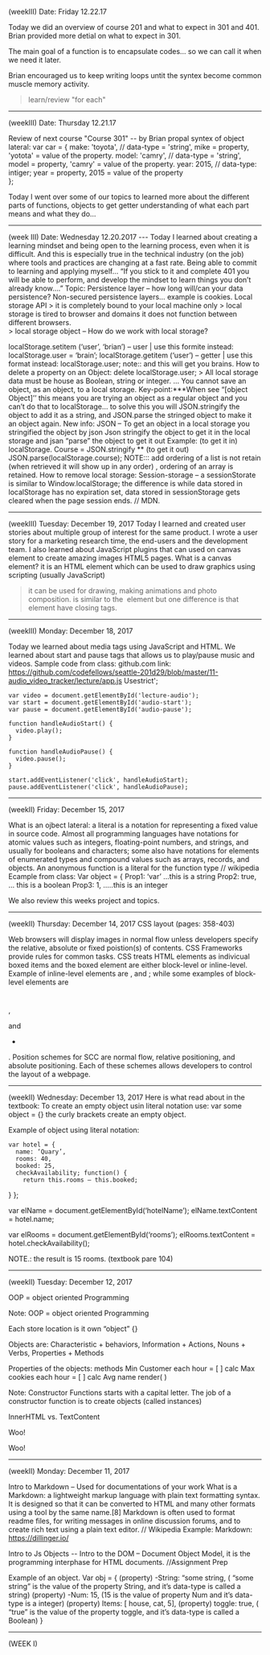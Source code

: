 (weekIII) Date: Friday 12.22.17

Today we did an overview of course 201 and what to expect in 301 and 401.
Brian provided more detial on what to expect in 301.

The main goal of a function is to encapsulate codes… so we can call it when we need it later.

Brian encouraged us to keep writing loops untit the syntex become common muscle memory activity. 
 > learn/review "for each"

****************************************************************************************************************************
(weekIII) Date: Thursday 12.21.17

Review of next course "Course 301" -- by Brian
propal syntex of object lateral:
    var car = { 
make: 'toyota', // data-type = 'string', mike = property, 'yotota' = value of the property.
model: 'camry', // data-type = 'string', model = property, 'camry' = value of the property.
year: 2015, // data-type: intiger; year = property, 2015 = value of the property  
};

Today I went over some of our topics to learned more about the different parts of functions, objects to get getter understanding of what each part means and what they do...

****************************************************************************************************************************
(week III) Date: Wednesday 12.20.2017 --- 
Today I learned about creating a learning mindset and being open to the learning process, even when it is difficult. And this is especially true in the technical industry (on the job) where tools and practices are changing at a fast rate. Being able to commit to learning and applying myself… “If you stick to it and complete 401 you will be able to perform, and develop the mindset to learn things you don’t already know….” 
Topic: Persistence layer – how long will/can your data persistence? 
	Non-secured persistence layers… example is cookies. 
Local storage API 
	> it is completely bound to your local machine only 
	> local storage is tired to browser and domains it does not function between different browsers.  
	> local storage object –
How do we work with local storage?
	
localStorage.setitem (‘user’, ‘brian’) – user | use this formite instead: localStorage.user = ‘brain’;
localStorage.getitem (‘user’) – getter |  use this format instead: localStorage.user; note:: and this will get you brains.
How to delete a property on an Object:
	delete localStorage.user; 
	> All local storage data must be house as Boolean, string or integer. … You cannot save an object, as an object, to a local storage.
Key-point:***When see “[object Object]’’ this means you are trying an object as a regular object and you can’t do that to localStorage… to solve this you will JSON.stringify the object to add it as a string, and JSON.parse the stringed object to make it an object again. 
New info: JSON –
To get an object in a local storage you stringified the object by json
	Json stringify the object to get it in the local storage and jsan “parse” the object to get it out 
	Example: (to get it in)  localStorage. Course = JSON.stringify **
		(to get it out) JSON.parse(localStorage.course);
NOTE::: add ordering of a list is not retain (when retrieved it will show up in any order) , ordering of an array is retained. 
How to remove local storage: 
Session-storage – a sessionStorate is similar to Window.localStorage; the difference is while data stored in localStorage has no expiration set, data stored in sessionStorage gets cleared when the page session ends. // MDN.

****************************************************************************************************************************
(weekIII) Tuesday: December 19, 2017
Today I learned and created user stories about multiple group of interest for the same product. I wrote a user story for a marketing research time, the end-users and the development team. 
I also learned about JavaScript plugins that can used on canvas element to create amazing images HTML5 pages.
What is a canvas element? 
 it is an HTML element which can be used to draw graphics using scripting (usually JavaScript)
> it can be used for drawing, making animations and photo composition.
> <canvas> is similar to the <img> element but one difference is that <canvas> element have closing </canvas> tags.

****************************************************************************************************************************
(weekIII) Monday:  December 18, 2017

Today we learned about media tags using JavaScript and HTML. We learned about start and pause tags that allows us to play/pause music and videos. 
Sample code from class: github.com link: https://github.com/codefellows/seattle-201d29/blob/master/11-audio_video_tracker/lecture/app.js
Usestrict';
	
	var video = document.getElementById('lecture-audio');
	var start = document.getElementById('audio-start');
	var pause = document.getElementById('audio-pause');
	
	function handleAudioStart() {
	  video.play();
	}
	
	function handleAudioPause() {
	  video.pause();
	}
	
	start.addEventListener('click', handleAudioStart);
	pause.addEventListener('click', handleAudioPause);

****************************************************************************************************************************
(weekII) Friday: December 15, 2017 

What is an ojbect lateral:
a literal is a notation for representing a fixed value in source code. Almost all programming languages have notations for atomic values such as integers, floating-point numbers, and strings, and usually for booleans and characters; some also have notations for elements of enumerated types and compound values such as arrays, records, and objects. An anonymous function is a literal for the function type // wikipedia
Ecample from class: 
Var object = { 
	Prop1: ‘var’  …this is a string
	Prop2: true, … this is a boolean 
    Prop3: 1, .....this is an integer
    
We also review this weeks project and topics. 


****************************************************************************************************************************
(weekII) Thursday: December 14, 2017
    CSS layout (pages: 358-403)

Web browsers will display images in normal flow unless developers specify the relative, absolute or fixed poistion(s) of contents. CSS Frameworks provide rules for common tasks. 
CSS treats HTML elements as indivicual boxed items and the boxed element are either block-level or inline-level. 
Example of inline-level elements are <img>, <b> </b> and <i></i>; while some examples of block-level elements are <h1></h1>, <p></p> and <ul> <li></li></ul>. 
Position schemes for SCC are normal flow, relative positioning, and absolute positioning. Each of these schemes allows developers to control the layout of a webpage. 

****************************************************************************************************************************
(weekII) Wednesday: December 13, 2017
    Here is what read about in the textbook:
    To create an empty object usin literal notation use: 
	var some object = {}
the curly brackets create an empty object. 

Example of object using literal notation:

	var hotel = {
	  name: ‘Quary’,
	  rooms: 40, 
	  booked: 25, 
	  checkAvailability; function() {
		return this.rooms – this.booked;
  }
};

var elName = document.getElementById(‘hotelName’);
elName.textContent = hotel.name;

var elRooms = document.getElementById(‘rooms’);
elRooms.textContent = hotel.checkAvailability();

NOTE.: the result is 15 rooms. (textbook pare 104)


****************************************************************************************************************************
(weekII) Tuesday: December 12, 2017

OOP = object oriented Programming

Note: 
OOP = object oriented Programming

Each store location is it own “object” {}

Objects are: 
Characteristic + behaviors, 
Information + Actions,
Nouns + Verbs,
Properties + Methods 

Properties of the objects:				methods
	Min Customer each hour = [ ] 		calc
	Max	cookies each hour = [ ]		    calc
	Avg name					        render( )
    
Note: 
Constructor Functions starts with a capital letter. 
The job of a constructor function is to create objects (called instances)

InnerHTML vs. 		TextContent
	<div> 			<div>Woo!</div>
	<p>Woo!</p>
	</div>

****************************************************************************************************************************
(weekII) Monday: December 11, 2017

Intro to Markdown – Used for documentations of your work
What is a Markdown: a lightweight markup language with plain text formatting syntax. It is designed so that it can be converted to HTML and many other formats using a tool by the same name.[8] Markdown is often used to format readme files, for writing messages in online discussion forums, and to create rich text using a plain text editor. // Wikipedia 
Example: Markdown: https://dillinger.io/ 

Intro to Js Objects -- 
Intro to the DOM – Document Object Model, it is the programming interphase  for HTML documents. 
//Assignment Prep

Example of an object. 
Var obj = {
	(property) -String: “some string, ( “some string” is the value of the property String, and it’s data-type is called a string)
	(property) -Num: 15, (15 is the value of property Num and it’s data-type is a integer)
	(property) Items: [ house, cat, 5], 
	(property) toggle: true, ( “true” is the value of the property toggle, and it’s data-type is called a Boolean)
}

****************************************************************************************************************************
(WEEK I)